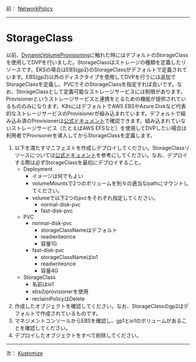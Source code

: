 前： [NetworkPolicy](NetworkPolicy.md)  

---

# StorageClass
以前、[DynamicVolumeProvisioning](../../2.Intermediate/docs/DynamicVolumeProvisioning.md)に触れた時にはデフォルトのStorageClassを使用してDVPを行いました。StorageClassはストレージの種類を定義したリソースです。EKSの場合はEBS(gp2)のStorageClassがデフォルトで定義されています。EBS(gp2)以外のディスクタイプを使用してDVPを行うには追加でStorageClassを定義し、PVCでそのStorageClassを指定すれば良いです。なお、StorageClassとして定義可能なストレージサービスには制限があります。Provisionerというストレージサービスと連携をとるための機能が提供されているもののみになります。K8sにはデフォルトでAWS EBSやAzure Diskなど代表的なストレージサービスのProvisionerが組み込まれています。デフォルトで組み込み済のProvisionerは[公式ドキュメント](https://kubernetes.io/docs/concepts/storage/storage-classes/#provisioner)で確認できます。組み込まれていないストレージサービス（たとえばAWS EFSなど）を使用してDVPしたい場合は利用者でProvisonerを導入してからStorageClassを定義します。

1. 以下を満たすマニフェストを作成しデプロイしてください。StorageClassリソースについては[公式ドキュメント](https://kubernetes.io/docs/concepts/storage/storage-classes/)を参考にしてください。なお、デプロイする際は必ずStorageClassを最初にデプロイすること。
   - Deployment
     - イメージは何でもよい
     - volumeMountsで2つのボリュームを別々の適当なpathにマウントしてください。
     - volumeで以下2つのpvcをそれぞれ指定してください。
       - normal-disk-pvc
       - fast-disk-pvc
   - PVC
     - normal-disk-pvc
       - storageClassNameはデフォルト
       - readwriteonce
       - 容量1G
     - fast-disk-pvc
       - storageClassNameはio1
       - readwriteonce
       - 容量4G
   - StorageClass
     - 名前はio1
     - ebsのprovisionerを使用
     - reclaimPolicyはDelete
2. 作成したオブジェクトを確認してください。なお、StorageClassのgp2はデフォルトで作成されているものです。
3. マネジメントコンソールからEBSを確認し、gp1とio1のボリュームがあることを確認してください。
4. デプロイしたオブジェクトをすべて削除してください。

---

次： [Kustomize](Kustomize.md)  
